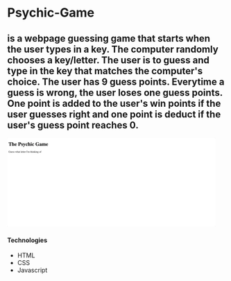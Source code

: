 # Psychic-Game

## is a webpage guessing game that starts when the user types in a key. The computer randomly chooses a key/letter. The user is to guess and type in the key that matches the computer's choice. The user has 9 guess points. Everytime a guess is wrong, the user loses one guess points. One point is added to the user's win points if the user guesses right and one point is deduct if the user's guess point reaches 0.

![Alt Text](./assets/images/psychic-game.gif)

#### Technologies
* HTML
* CSS
* Javascript
